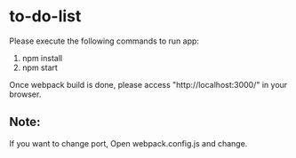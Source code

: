 # to-do-list

Please execute the following commands to run app:

1. npm install
2. npm start

Once webpack build is done, please access "http://localhost:3000/" in your browser.

Note:
-----
If you want to change port, Open webpack.config.js and change.
